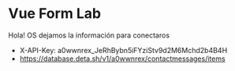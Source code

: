 # Vue Form Lab
Hola! OS dejamos la información para conectaros

- X-API-Key: a0wwnrex_JeRhBybn5iFYziStv9d2M6Mchd2b4B4H
- https://database.deta.sh/v1/a0wwnrex/contactmessages/items